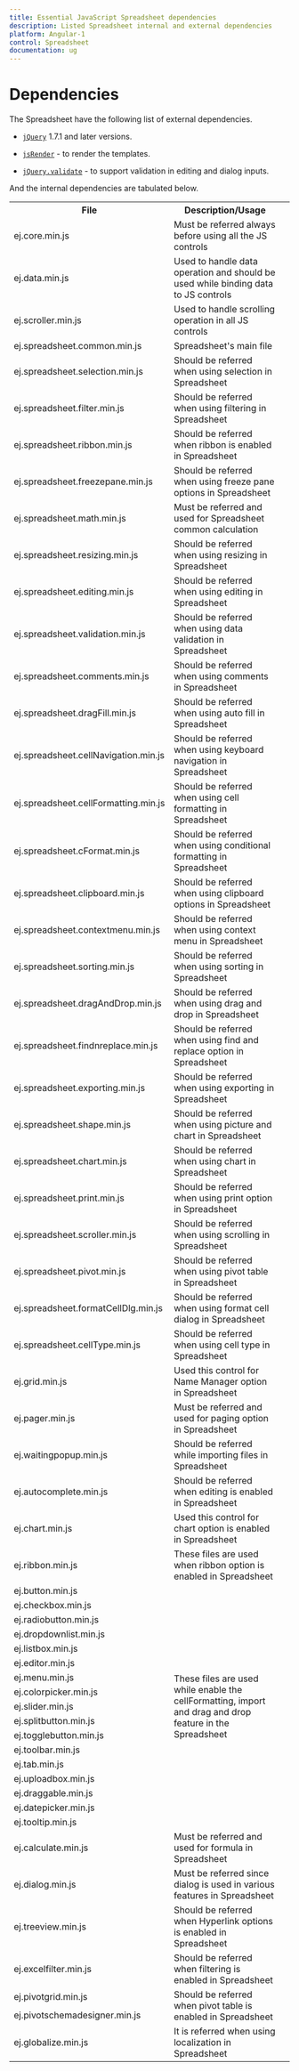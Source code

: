 ```yaml
---
title: Essential JavaScript Spreadsheet dependencies
description: Listed Spreadsheet internal and external dependencies
platform: Angular-1
control: Spreadsheet
documentation: ug
---
```

# Dependencies

The Spreadsheet have the following list of external dependencies.

* [`jQuery`](http://jquery.com "jQuery") 1.7.1 and later versions.

* [`jsRender`](https://github.com/borismoore/jsrender "jsRender") - to render the templates.

* [`jQuery.validate`](https://github.com/jzaefferer/jquery-validation "jQuery.validate") - to support validation in editing and dialog inputs.


And the internal dependencies are tabulated below.

<table>
    <tr>
        <th>
            File
        </th>
        <th>
            Description/Usage
        </th>
    </tr>
    <tr>
        <td>
            ej.core.min.js
        </td>
        <td>
            Must be referred always before using all the JS controls
        </td>
    </tr>
    <tr>
        <td>
            ej.data.min.js
        </td>
        <td>
            Used to handle data operation and should be used while binding data to JS controls
        </td>
    </tr>
    <tr>
        <td>
            ej.scroller.min.js
        </td>
        <td>
            Used to handle scrolling operation in all JS controls
        </td>
    </tr>
    <tr>
        <td>
            ej.spreadsheet.common.min.js
        </td>
        <td>
            Spreadsheet's main file
        </td>
    </tr>
    <tr>
        <td>
            ej.spreadsheet.selection.min.js
        </td>
        <td>
            Should be referred when using selection in Spreadsheet
        </td>
    </tr>
    <tr>
        <td>
            ej.spreadsheet.filter.min.js
        </td>
        <td>
            Should be referred when using filtering in Spreadsheet
        </td>
    </tr>
    <tr>
        <td>
            ej.spreadsheet.ribbon.min.js
        </td>
        <td>
            Should be referred when ribbon is enabled in Spreadsheet
        </td>
    </tr>
    <tr>
        <td>
            ej.spreadsheet.freezepane.min.js
        </td>
        <td>
            Should be referred when using freeze pane options in Spreadsheet
        </td>
    </tr>
    <tr>
        <td>
            ej.spreadsheet.math.min.js
        </td>
        <td>
            Must be referred and used for Spreadsheet common calculation
        </td>
    </tr>
    <tr>
        <td>
            ej.spreadsheet.resizing.min.js
        </td>
        <td>
            Should be referred when using resizing in Spreadsheet
        </td>
    </tr>
    <tr>
        <td>
            ej.spreadsheet.editing.min.js
        </td>
        <td>
            Should be referred when using editing in Spreadsheet
        </td>
    </tr>
    <tr>
        <td>
            ej.spreadsheet.validation.min.js
        </td>
        <td>
            Should be referred when using data validation in Spreadsheet
        </td>
    </tr>
    <tr>
        <td>
            ej.spreadsheet.comments.min.js
        </td>
        <td>
            Should be referred when using comments in Spreadsheet
        </td>
    </tr>
    <tr>
        <td>
            ej.spreadsheet.dragFill.min.js
        </td>
        <td>
            Should be referred when using auto fill in Spreadsheet
        </td>
    </tr>
    <tr>
        <td>
            ej.spreadsheet.cellNavigation.min.js
        </td>
        <td>
            Should be referred when using keyboard navigation in Spreadsheet
        </td>
    </tr>
    <tr>
        <td>
            ej.spreadsheet.cellFormatting.min.js
        </td>
        <td>
            Should be referred when using cell formatting in Spreadsheet
        </td>
    </tr>
    <tr>
        <td>
            ej.spreadsheet.cFormat.min.js
        </td>
        <td>
            Should be referred when using conditional formatting in Spreadsheet
        </td>
    </tr>
    <tr>
        <td>
            ej.spreadsheet.clipboard.min.js
        </td>
        <td>
            Should be referred when using clipboard options in Spreadsheet
        </td>
    </tr>
    <tr>
        <td>
            ej.spreadsheet.contextmenu.min.js
        </td>
        <td>
            Should be referred when using context menu in Spreadsheet
        </td>
    </tr>
    <tr>
        <td>
            ej.spreadsheet.sorting.min.js
        </td>
        <td>
            Should be referred when using sorting in Spreadsheet
        </td>
    </tr>
    <tr>
        <td>
            ej.spreadsheet.dragAndDrop.min.js
        </td>
        <td>
            Should be referred when using drag and drop in Spreadsheet
        </td>
    </tr>
    <tr>
        <td>
            ej.spreadsheet.findnreplace.min.js
        </td>
        <td>
            Should be referred when using find and replace option in Spreadsheet
        </td>
    </tr>
    <tr>
        <td>
            ej.spreadsheet.exporting.min.js
        </td>
        <td>
            Should be referred when using exporting in Spreadsheet
        </td>
    </tr>
    <tr>
        <td>
            ej.spreadsheet.shape.min.js
        </td>
        <td>
            Should be referred when using picture and chart in Spreadsheet
        </td>
    </tr>
    <tr>
        <td>
            ej.spreadsheet.chart.min.js
        </td>
        <td>
            Should be referred when using chart in Spreadsheet
        </td>
    </tr>
    <tr>
        <td>
            ej.spreadsheet.print.min.js
        </td>
        <td>
            Should be referred when using print option in Spreadsheet
        </td>
    </tr>
    <tr>
        <td>
            ej.spreadsheet.scroller.min.js
        </td>
        <td>
            Should be referred when using scrolling in Spreadsheet
        </td>
    </tr>
    <tr>
        <td>
            ej.spreadsheet.pivot.min.js
        </td>
        <td>
            Should be referred when using pivot table in Spreadsheet
        </td>
    </tr>
    <tr>
        <td>
            ej.spreadsheet.formatCellDlg.min.js
        </td>
        <td>
            Should be referred when using format cell dialog in Spreadsheet
        </td>
    </tr>
    <tr>
        <td>
            ej.spreadsheet.cellType.min.js
        </td>
        <td>
            Should be referred when using cell type in Spreadsheet
        </td>
    </tr>
    <tr>
        <td>
            ej.grid.min.js
        </td>
        <td>
            Used this control for Name Manager option in Spreadsheet
        </td>
    </tr>
    <tr>
        <td>
            ej.pager.min.js
        </td>
        <td>
            Must be referred and used for paging option in Spreadsheet
        </td>
    </tr>
    <tr>
        <td>
            ej.waitingpopup.min.js
        </td>
        <td>
            Should be referred while importing files in Spreadsheet
        </td>
    </tr>
    <tr>
        <td>
            ej.autocomplete.min.js
        </td>
        <td>
            Should be referred when editing is enabled in Spreadsheet
        </td>
    </tr>
    <tr>
        <td>
            ej.chart.min.js
        </td>
        <td>
            Used this control for chart option is enabled in Spreadsheet
        </td>
    </tr>
    <tr>
        <td>
            ej.ribbon.min.js
        </td>
        <td>
            These files are used when ribbon option is enabled in Spreadsheet
        </td>
    </tr>
    <tr>
        <td>
            ej.button.min.js
        </td>
        <td rowspan="17">
            These files are used while enable the cellFormatting, import and drag and drop feature in the Spreadsheet
        </td>
    </tr>
    <tr>
        <td>
            ej.checkbox.min.js
        </td>
    </tr>
    <tr>
        <td>
            ej.radiobutton.min.js
        </td>
    </tr>
    <tr>
        <td>
            ej.dropdownlist.min.js
        </td>
    </tr>
    <tr>
        <td>
            ej.listbox.min.js
        </td>
    </tr>
    <tr>
        <td>
            ej.editor.min.js
        </td>
    </tr>
    <tr>
        <td>
            ej.menu.min.js
        </td>
    </tr>
    <tr>
        <td>
            ej.colorpicker.min.js
        </td>
    </tr>
    <tr>
        <td>
            ej.slider.min.js
        </td>
    </tr>
    <tr>
        <td>
            ej.splitbutton.min.js
        </td>
    </tr>
    <tr>
        <td>
            ej.togglebutton.min.js
        </td>
    </tr>
    <tr>
        <td>
            ej.toolbar.min.js
        </td>
    </tr>
    <tr>
        <td>
            ej.tab.min.js
        </td>
    </tr>
    <tr>
        <td>
            ej.uploadbox.min.js
        </td>
    </tr>
    <tr>
        <td>
            ej.draggable.min.js
        </td>
    </tr>
    <tr>
        <td>
            ej.datepicker.min.js
        </td>
    </tr>
    <tr>
        <td>
            ej.tooltip.min.js
        </td>
        <td>
        </td>
    </tr>
    <tr>
        <td>
            ej.calculate.min.js
        </td>
        <td>
            Must be referred and used for formula in Spreadsheet
        </td>
    </tr>
    <tr>
        <td>
            ej.dialog.min.js
        </td>
        <td>
            Must be referred since dialog is used in various features in Spreadsheet
        </td>
    </tr>
    <tr>
        <td>
            ej.treeview.min.js
        </td>
        <td>
            Should be referred when Hyperlink options is enabled in Spreadsheet
        </td>
    </tr>
    <tr>
        <td>
            ej.excelfilter.min.js
        </td>
        <td>
            Should be referred when filtering is enabled in Spreadsheet
        </td>
    </tr>
    <tr>
        <td>
            ej.pivotgrid.min.js
        </td>
        <td rowspan="2">
            Should be referred when pivot table is enabled in Spreadsheet
        </td>
    </tr>
    <tr>
        <td>
            ej.pivotschemadesigner.min.js
        </td>              
    </tr>
    <tr>
        <td>
            ej.globalize.min.js
        </td>
        <td>
            It is referred when using localization in Spreadsheet
        </td>        
    </tr>
</table>
